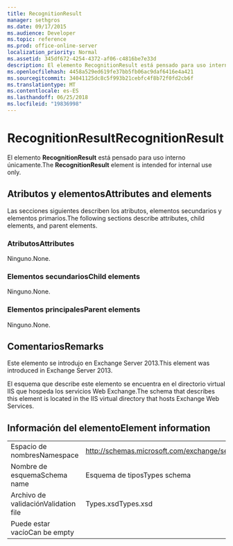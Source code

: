 ```yaml
---
title: RecognitionResult
manager: sethgros
ms.date: 09/17/2015
ms.audience: Developer
ms.topic: reference
ms.prod: office-online-server
localization_priority: Normal
ms.assetid: 345df672-4254-4372-af06-c4816be7e33d
description: El elemento RecognitionResult está pensado para uso interno únicamente.
ms.openlocfilehash: 4458a529ed619fe37bb5fb06ac9daf6416e4a421
ms.sourcegitcommit: 34041125dc8c5f993b21cebfc4f8b72f0fd2cb6f
ms.translationtype: MT
ms.contentlocale: es-ES
ms.lasthandoff: 06/25/2018
ms.locfileid: "19836998"
---
```

# <a name="recognitionresult"></a><span data-ttu-id="a7f1d-103">RecognitionResult</span><span class="sxs-lookup"><span data-stu-id="a7f1d-103">RecognitionResult</span></span>

<span data-ttu-id="a7f1d-104">El elemento **RecognitionResult** está pensado para uso interno únicamente.</span><span class="sxs-lookup"><span data-stu-id="a7f1d-104">The **RecognitionResult** element is intended for internal use only.</span></span> 

## <a name="attributes-and-elements"></a><span data-ttu-id="a7f1d-105">Atributos y elementos</span><span class="sxs-lookup"><span data-stu-id="a7f1d-105">Attributes and elements</span></span>

<span data-ttu-id="a7f1d-106">Las secciones siguientes describen los atributos, elementos secundarios y elementos primarios.</span><span class="sxs-lookup"><span data-stu-id="a7f1d-106">The following sections describe attributes, child elements, and parent elements.</span></span>
  
### <a name="attributes"></a><span data-ttu-id="a7f1d-107">Atributos</span><span class="sxs-lookup"><span data-stu-id="a7f1d-107">Attributes</span></span>

<span data-ttu-id="a7f1d-108">Ninguno.</span><span class="sxs-lookup"><span data-stu-id="a7f1d-108">None.</span></span>
  
### <a name="child-elements"></a><span data-ttu-id="a7f1d-109">Elementos secundarios</span><span class="sxs-lookup"><span data-stu-id="a7f1d-109">Child elements</span></span>

<span data-ttu-id="a7f1d-110">Ninguno.</span><span class="sxs-lookup"><span data-stu-id="a7f1d-110">None.</span></span>
  
### <a name="parent-elements"></a><span data-ttu-id="a7f1d-111">Elementos principales</span><span class="sxs-lookup"><span data-stu-id="a7f1d-111">Parent elements</span></span>

<span data-ttu-id="a7f1d-112">Ninguno.</span><span class="sxs-lookup"><span data-stu-id="a7f1d-112">None.</span></span>
  
## <a name="remarks"></a><span data-ttu-id="a7f1d-113">Comentarios</span><span class="sxs-lookup"><span data-stu-id="a7f1d-113">Remarks</span></span>

<span data-ttu-id="a7f1d-114">Este elemento se introdujo en Exchange Server 2013.</span><span class="sxs-lookup"><span data-stu-id="a7f1d-114">This element was introduced in Exchange Server 2013.</span></span>
  
<span data-ttu-id="a7f1d-115">El esquema que describe este elemento se encuentra en el directorio virtual IIS que hospeda los servicios Web Exchange.</span><span class="sxs-lookup"><span data-stu-id="a7f1d-115">The schema that describes this element is located in the IIS virtual directory that hosts Exchange Web Services.</span></span>
  
## <a name="element-information"></a><span data-ttu-id="a7f1d-116">Información del elemento</span><span class="sxs-lookup"><span data-stu-id="a7f1d-116">Element information</span></span>

|||
|:-----|:-----|
|<span data-ttu-id="a7f1d-117">Espacio de nombres</span><span class="sxs-lookup"><span data-stu-id="a7f1d-117">Namespace</span></span>  <br/> |http://schemas.microsoft.com/exchange/services/2006/types  <br/> |
|<span data-ttu-id="a7f1d-118">Nombre de esquema</span><span class="sxs-lookup"><span data-stu-id="a7f1d-118">Schema name</span></span>  <br/> |<span data-ttu-id="a7f1d-119">Esquema de tipos</span><span class="sxs-lookup"><span data-stu-id="a7f1d-119">Types schema</span></span>  <br/> |
|<span data-ttu-id="a7f1d-120">Archivo de validación</span><span class="sxs-lookup"><span data-stu-id="a7f1d-120">Validation file</span></span>  <br/> |<span data-ttu-id="a7f1d-121">Types.xsd</span><span class="sxs-lookup"><span data-stu-id="a7f1d-121">Types.xsd</span></span>  <br/> |
|<span data-ttu-id="a7f1d-122">Puede estar vacío</span><span class="sxs-lookup"><span data-stu-id="a7f1d-122">Can be empty</span></span>  <br/> ||
   

